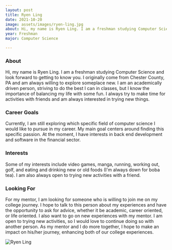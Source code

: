 ```yaml
---
layout: post
title: Ryen Ling 
date: 2021-10-20
image: assets/images/ryen-ling.jpg
about: Hi, my name is Ryen Ling. I am a freshman studying Computer Science and look forward to getting to know you. I originally come from Chester County, PA and am always willing to explore someplace new. I am an academically driven person, striving to do the best I can in classes, but I know the importance of balancing my life with some fun. I always try to make time for activities with friends and am always interested in trying new things.
year: Freshman
major: Computer Science

---
```


### About

Hi, my name is Ryen Ling. I am a freshman studying Computer Science and look forward to getting to know you. I originally come from Chester County, PA and am always willing to explore someplace new. I am an academically driven person, striving to do the best I can in classes, but I know the importance of balancing my life with some fun. I always try to make time for activities with friends and am always interested in trying new things.

### Career Goals

Currently, I am still exploring which specific field of computer science I would like to pursue in my career. My main goal centers around finding this specific passion. At the moment, I have interests in back end development and software in the financial sector.

### Interests

Some of my interests include video games, manga, running, working out, golf, and eating and drinking new or old foods (I'm always down for boba tea). I am also always open to trying new activities with a friend.

### Looking For

For my mentor, I am looking for someone who is willing to join me on my college journey. I hope to talk to this person about my experiences and have the opportunity to ask for advice, whether it be academic, career oriented, or life oriented. I also want to go on new experiences with my mentor. I am open to trying new activities, so I would love to continue doing so with another person. As my mentor and I do more together, I hope to make an impact on his/her journey, enhancing both of our college experiences.

<div class="text-center my-5">
    <img src="{ "assets/images/ryen-ling.jpg | absolute_url }" alt="Ryen Ling" class="rounded post-img" />
</div>
